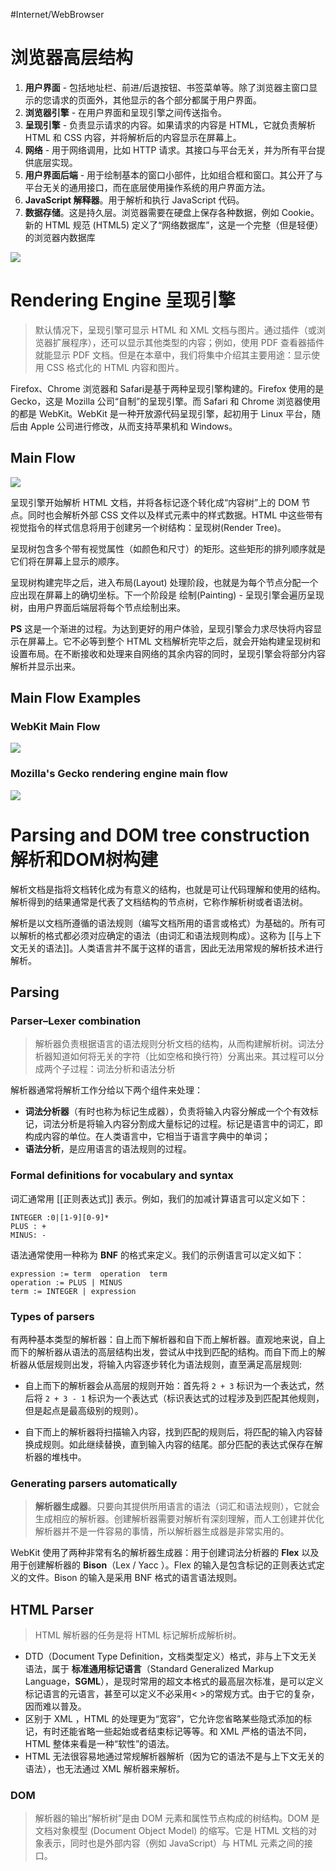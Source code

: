 #Internet/WebBrowser

# 浏览器高层结构

1.  **用户界面** - 包括地址栏、前进/后退按钮、书签菜单等。除了浏览器主窗口显示的您请求的页面外，其他显示的各个部分都属于用户界面。
2.  **浏览器引擎** - 在用户界面和呈现引擎之间传送指令。
3.  **呈现引擎** - 负责显示请求的内容。如果请求的内容是 HTML，它就负责解析 HTML 和 CSS 内容，并将解析后的内容显示在屏幕上。
4.  **网络** - 用于网络调用，比如 HTTP 请求。其接口与平台无关，并为所有平台提供底层实现。
5.  **用户界面后端** - 用于绘制基本的窗口小部件，比如组合框和窗口。其公开了与平台无关的通用接口，而在底层使用操作系统的用户界面方法。
6.  **JavaScript 解释器**。用于解析和执行 JavaScript 代码。
7.  **数据存储**。这是持久层。浏览器需要在硬盘上保存各种数据，例如 Cookie。新的 HTML 规范 (HTML5) 定义了“网络数据库”，这是一个完整（但是轻便）的浏览器内数据库

![](https://gitee.com/chick-lee/typroa_-image_-repo/raw/master/image/202201261438296.png)

# Rendering Engine 呈现引擎 

>默认情况下，呈现引擎可显示 HTML 和 XML 文档与图片。通过插件（或浏览器扩展程序），还可以显示其他类型的内容；例如，使用 PDF 查看器插件就能显示 PDF 文档。但是在本章中，我们将集中介绍其主要用途：显示使用 CSS 格式化的 HTML 内容和图片。

Firefox、Chrome 浏览器和 Safari是基于两种呈现引擎构建的。Firefox 使用的是 Gecko，这是 Mozilla 公司“自制”的呈现引擎。而 Safari 和 Chrome 浏览器使用的都是 WebKit。WebKit 是一种开放源代码呈现引擎，起初用于 Linux 平台，随后由 Apple 公司进行修改，从而支持苹果机和 Windows。

## Main Flow

![](https://gitee.com/chick-lee/typroa_-image_-repo/raw/master/image/202201261449245.png)

呈现引擎开始解析 HTML 文档，并将各标记逐个转化成“内容树”上的 DOM 节点。同时也会解析外部 CSS 文件以及样式元素中的样式数据。HTML 中这些带有视觉指令的样式信息将用于创建另一个树结构：呈现树(Render Tree)。

呈现树包含多个带有视觉属性（如颜色和尺寸）的矩形。这些矩形的排列顺序就是它们将在屏幕上显示的顺序。

呈现树构建完毕之后，进入布局(Layout) 处理阶段，也就是为每个节点分配一个应出现在屏幕上的确切坐标。下一个阶段是 绘制(Painting) - 呈现引擎会遍历呈现树，由用户界面后端层将每个节点绘制出来。

**PS** 这是一个渐进的过程。为达到更好的用户体验，呈现引擎会力求尽快将内容显示在屏幕上。它不必等到整个 HTML 文档解析完毕之后，就会开始构建呈现树和设置布局。在不断接收和处理来自网络的其余内容的同时，呈现引擎会将部分内容解析并显示出来。

## Main Flow Examples

### WebKit Main Flow
![](https://gitee.com/chick-lee/typroa_-image_-repo/raw/master/image/202201261500863.png)

### Mozilla's Gecko rendering engine main flow
![](https://gitee.com/chick-lee/typroa_-image_-repo/raw/master/image/202201261501778.png)

# Parsing and DOM tree construction 解析和DOM树构建

解析文档是指将文档转化成为有意义的结构，也就是可让代码理解和使用的结构。解析得到的结果通常是代表了文档结构的节点树，它称作解析树或者语法树。

解析是以文档所遵循的语法规则（编写文档所用的语言或格式）为基础的。所有可以解析的格式都必须对应确定的语法（由词汇和语法规则构成）。这称为 [[与上下文无关的语法]]。人类语言并不属于这样的语言，因此无法用常规的解析技术进行解析。

## Parsing

### Parser–Lexer combination

>解析器负责根据语言的语法规则分析文档的结构，从而构建解析树。词法分析器知道如何将无关的字符（比如空格和换行符）分离出来。其过程可以分成两个子过程：词法分析和语法分析

解析器通常将解析工作分给以下两个组件来处理：
- **词法分析器**（有时也称为标记生成器），负责将输入内容分解成一个个有效标记，词法分析是将输入内容分割成大量标记的过程。标记是语言中的词汇，即构成内容的单位。在人类语言中，它相当于语言字典中的单词；
- **语法分析**，是应用语言的语法规则的过程。

### Formal definitions for vocabulary and syntax

词汇通常用 [[正则表达式]] 表示。例如，我们的加减计算语言可以定义如下：
```
INTEGER :0|[1-9][0-9]* 
PLUS : + 
MINUS: -
```
语法通常使用一种称为 **BNF** 的格式来定义。我们的示例语言可以定义如下：
```
expression := term  operation  term
operation := PLUS | MINUS
term := INTEGER | expression
```

### Types of parsers

有两种基本类型的解析器：自上而下解析器和自下而上解析器。直观地来说，自上而下的解析器从语法的高层结构出发，尝试从中找到匹配的结构。而自下而上的解析器从低层规则出发，将输入内容逐步转化为语法规则，直至满足高层规则:

- 自上而下的解析器会从高层的规则开始：首先将 `2 + 3` 标识为一个表达式，然后将 `2 + 3 - 1` 标识为一个表达式（标识表达式的过程涉及到匹配其他规则，但是起点是最高级别的规则）。

- 自下而上的解析器将扫描输入内容，找到匹配的规则后，将匹配的输入内容替换成规则。如此继续替换，直到输入内容的结尾。部分匹配的表达式保存在解析器的堆栈中。

### Generating parsers automatically

> **解析器生成器**。只要向其提供所用语言的语法（词汇和语法规则），它就会生成相应的解析器。创建解析器需要对解析有深刻理解，而人工创建并优化解析器并不是一件容易的事情，所以解析器生成器是非常实用的。

WebKit 使用了两种非常有名的解析器生成器：用于创建词法分析器的 **Flex** 以及用于创建解析器的 **Bison**（Lex / Yacc ）。Flex 的输入是包含标记的正则表达式定义的文件。Bison 的输入是采用 BNF 格式的语言语法规则。

## HTML Parser

>HTML 解析器的任务是将 HTML 标记解析成解析树。

- DTD（Document Type Definition，文档类型定义）格式，非与上下文无关语法，属于 **标准通用标记语言**（Standard Generalized Markup Language，**SGML**），是现时常用的超文本格式的最高层次标准，是可以定义标记语言的元语言，甚至可以定义不必采用< >的常规方式。由于它的复杂，因而难以普及。
- 区别于 XML ，HTML 的处理更为“宽容”，它允许您省略某些隐式添加的标记，有时还能省略一些起始或者结束标记等等。和 XML 严格的语法不同，HTML 整体来看是一种“软性”的语法。
- HTML 无法很容易地通过常规解析器解析（因为它的语法不是与上下文无关的语法），也无法通过 XML 解析器来解析。

### DOM

>解析器的输出“解析树”是由 DOM 元素和属性节点构成的树结构。DOM 是文档对象模型 (Document Object Model) 的缩写。它是 HTML 文档的对象表示，同时也是外部内容（例如 JavaScript）与 HTML 元素之间的接口。  




